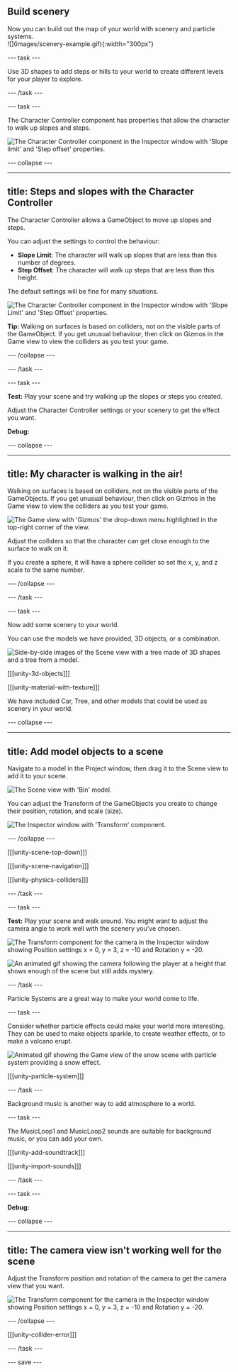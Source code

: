 ## Build scenery

<div style="display: flex; flex-wrap: wrap">
<div style="flex-basis: 200px; flex-grow: 1; margin-right: 15px;">
Now you can build out the map of your world with scenery and particle systems. 
</div>
<div>
![](images/scenery-example.gif){:width="300px"}
</div>
</div>

--- task ---

Use 3D shapes to add steps or hills to your world to create different levels for your player to explore.

--- /task ---

--- task ---

The Character Controller component has properties that allow the character to walk up slopes and steps.

![The Character Controller component in the Inspector window with 'Slope limit' and 'Step offset' properties.](images/slopes-steps.png)

--- collapse ---

---
title: Steps and slopes with the Character Controller
---

The Character Controller allows a GameObject to move up slopes and steps.

You can adjust the settings to control the behaviour:
+ **Slope Limit**: The character will walk up slopes that are less than this number of degrees.
+ **Step Offset**: The character will walk up steps that are less than this height.

The default settings will be fine for many situations.

![The Character Controller component in the Inspector window with 'Slope Limit' and 'Step Offset' properties.](images/slopes-steps.png)

**Tip:** Walking on surfaces is based on colliders, not on the visible parts of the GameObject. If you get unusual behaviour, then click on Gizmos in the Game view to view the colliders as you test your game.

--- /collapse ---

--- /task ---

--- task ---

**Test:** Play your scene and try walking up the slopes or steps you created.

Adjust the Character Controller settings or your scenery to get the effect you want.

**Debug:**

--- collapse ---

---
title: My character is walking in the air!
---

Walking on surfaces is based on colliders, not on the visible parts of the GameObjects. If you get unusual behaviour, then click on Gizmos in the Game view to view the colliders as you test your game.

![The Game view with 'Gizmos' the drop-down menu highlighted in the top-right corner of the view.](images/gizmos-game.png)

Adjust the colliders so that the character can get close enough to the surface to walk on it.

If you create a sphere, it will have a sphere collider so set the x, y, and z scale to the same number.

--- /collapse ---

--- /task ---

--- task ---

Now add some scenery to your world.

You can use the models we have provided, 3D objects, or a combination.

![Side-by-side images of the Scene view with a tree made of 3D shapes and a tree from a model.](images/different-trees.png)

[[[unity-3d-objects]]]

[[[unity-material-with-texture]]]

We have included Car, Tree, and other models that could be used as scenery in your world.

--- collapse ---

---
title: Add model objects to a scene
---

Navigate to a model in the Project window, then drag it to the Scene view to add it to your scene.

![The Scene view with 'Bin' model.](images/model-scene.png)

You can adjust the Transform of the GameObjects you create to change their position, rotation, and scale (size).

![The Inspector window with 'Transform' component.](images/transform-default.png)

--- /collapse ---

[[[unity-scene-top-down]]]

[[[unity-scene-navigation]]]

[[[unity-physics-colliders]]]

--- /task ---

--- task ---

**Test:** Play your scene and walk around. You might want to adjust the camera angle to work well with the scenery you've chosen.

![The Transform component for the camera in the Inspector window showing Position settings x = 0, y = 3, z = -10 and Rotation y = -20. ](images/camera-transform.png)

![An animated gif showing the camera following the player at a height that shows enough of the scene but still adds mystery.](images/camera-follow.gif)

--- /task ---

Particle Systems are a great way to make your world come to life.

--- task ---

Consider whether particle effects could make your world more interesting. They can be used to make objects sparkle, to create weather effects, or to make a volcano erupt.

![Animated gif showing the Game view of the snow scene with particle system providing a snow effect.](images/snow-particles.gif)

[[[unity-particle-system]]]

--- /task ---

Background music is another way to add atmosphere to a world.

--- task ---

The MusicLoop1 and MusicLoop2 sounds are suitable for background music, or you can add your own.

[[[unity-add-soundtrack]]]

[[[unity-import-sounds]]]


--- /task ---

--- task ---

**Debug:**

--- collapse ---

---
title: The camera view isn't working well for the scene
---

Adjust the Transform position and rotation of the camera to get the camera view that you want.

![The Transform component for the camera in the Inspector window showing Position settings x = 0, y = 3, z = -10 and Rotation y = -20.](images/camera-transform.png)

--- /collapse ---

[[[unity-collider-error]]]

--- /task ---

--- save ---
